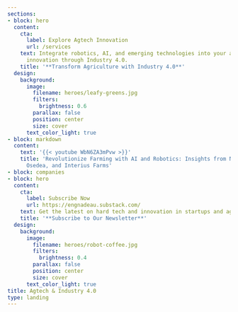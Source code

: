```yaml
---
sections:
- block: hero
  content:
    cta:
      label: Explore Agtech Innovation
      url: /services
    text: Integrate robotics, AI, and emerging technologies into your agriculture
      innovation through Industry 4.0.
    title: '**Transform Agriculture with Industry 4.0**'
  design:
    background:
      image:
        filename: heroes/leafy-greens.jpg
        filters:
          brightness: 0.6
        parallax: false
        position: center
        size: cover
      text_color_light: true
- block: markdown
  content:
    text: '{{< youtube WbN6ZA3mPvw >}}'
    title: 'Revolutionize Farming with AI and Robotics: Insights from Nadeau Innovations,
      Osedea, and Interius Farms'
- block: companies
- block: hero
  content:
    cta:
      label: Subscribe Now
      url: https://engnadeau.substack.com/
    text: Get the latest on hard tech and innovation in startups and agile businesses.
    title: '**Subscribe to Our Newsletter**'
  design:
    background:
      image:
        filename: heroes/robot-coffee.jpg
        filters:
          brightness: 0.4
        parallax: false
        position: center
        size: cover
      text_color_light: true
title: Agtech & Industry 4.0
type: landing
---
```

